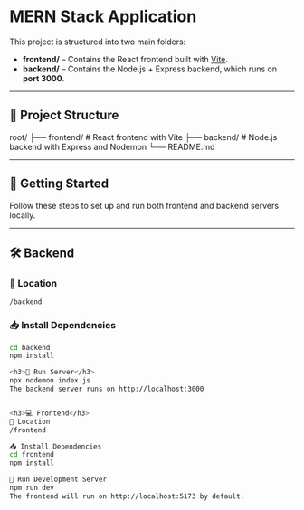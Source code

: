 # MERN Stack Application

This project is structured into two main folders:

- **frontend/** – Contains the React frontend built with [Vite](https://vitejs.dev/).
- **backend/** – Contains the Node.js + Express backend, which runs on **port 3000**.

---

## 📁 Project Structure
root/
├── frontend/ # React frontend with Vite
├── backend/ # Node.js backend with Express and Nodemon
└── README.md


---

## 🚀 Getting Started

Follow these steps to set up and run both frontend and backend servers locally.

---

## 🛠 Backend

### 📍 Location
`/backend`

### 📥 Install Dependencies
```bash
cd backend
npm install

<h3>🚀 Run Server</h3>
npx nodemon index.js
The backend server runs on http://localhost:3000


<h3>💻 Frontend</h3>
📍 Location
/frontend

📥 Install Dependencies
cd frontend
npm install

🚀 Run Development Server
npm run dev
The frontend will run on http://localhost:5173 by default.